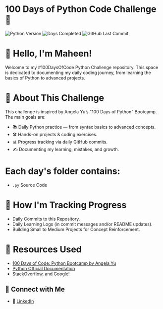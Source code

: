 # 100 Days of Python Code Challenge 🐍
![Python Version](https://img.shields.io/badge/Python-3.8%2B-blue?logo=python)
![Days Completed](https://img.shields.io/badge/Progress-20%2F100-brightgreen)
![GitHub Last Commit](https://img.shields.io/github/last-commit/MaheenNaseem/100-Days-of-Code-Python-Challenge)

# 👋 Hello, I'm Maheen!
Welcome to my #100DaysOfCode Python Challenge repository. This space is dedicated to documenting my daily coding journey, from learning the basics of Python to advanced projects.

# 🚀 About This Challenge
This challenge is inspired by Angela Yu’s "100 Days of Python" Bootcamp. The main goals are:
- 📚 Daily Python practice — from syntax basics to advanced concepts.
- 🛠️ Hands-on projects & coding exercises.
- 📊 Progress tracking via daily GitHub commits.
- ✍️ Documenting my learning, mistakes, and growth.

# Each day's folder contains:
- `.py` Source Code

# 📝 How I'm Tracking Progress
-  Daily Commits to this Repository.
-  Daily Learning Logs (in commit messages and/or README updates).
-  Building Small to Medium Projects for Concept Reinforcement.

# 📖 Resources Used
- [100 Days of Code: Python Bootcamp by Angela Yu](https://www.udemy.com/course/100-days-of-code/)
- [Python Official Documentation](https://docs.python.org/3/)
- StackOverflow, and Google!

## 🤝 Connect with Me
- 💼 [LinkedIn](www.linkedin.com/in/maheen-naseem-azeemi-0b7592250)

